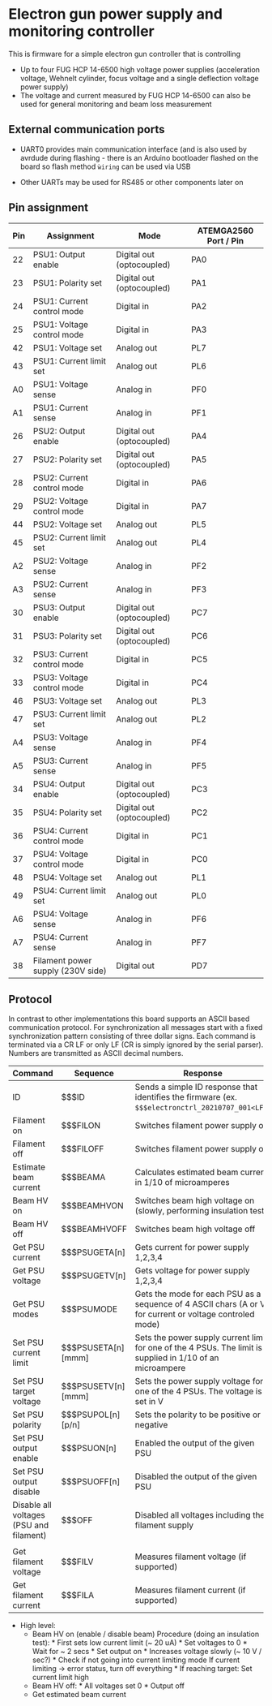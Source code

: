 # Electron gun power supply and monitoring controller

This is firmware for a simple electron gun controller that is controlling

* Up to four FUG HCP 14-6500 high voltage power supplies (acceleration
  voltage, Wehnelt cylinder, focus voltage and a single deflection voltage
  power supply)
* The voltage and current measured by FUG HCP 14-6500 can also be used for
  general monitoring and beam loss measurement

## External communication ports

* UART0 provides main communication interface (and is also used by avrdude
  during flashing - there is an Arduino bootloader flashed on the board so
  flash method ```ẁiring``` can be used via USB

* Other UARTs may be used for RS485 or other components later on

## Pin assignment

| Pin | Assignment                          | Mode                      | ATEMGA2560 Port / Pin |
| --- | ----------------------------------- | ------------------------- | --------------------- |
| 22  | PSU1: Output enable                 | Digital out (optocoupled) | PA0                   |
| 23  | PSU1: Polarity set                  | Digital out (optocoupled) | PA1                   |
| 24  | PSU1: Current control mode          | Digital in                | PA2                   |
| 25  | PSU1: Voltage control mode          | Digital in                | PA3                   |
| 42  | PSU1: Voltage set                   | Analog out                | PL7                   |
| 43  | PSU1: Current limit set             | Analog out                | PL6                   |
| A0  | PSU1: Voltage sense                 | Analog in                 | PF0                   |
| A1  | PSU1: Current sense                 | Analog in                 | PF1                   |
| 26  | PSU2: Output enable                 | Digital out (optocoupled) | PA4                   |
| 27  | PSU2: Polarity set                  | Digital out (optocoupled) | PA5                   |
| 28  | PSU2: Current control mode          | Digital in                | PA6                   |
| 29  | PSU2: Voltage control mode          | Digital in                | PA7                   |
| 44  | PSU2: Voltage set                   | Analog out                | PL5                   |
| 45  | PSU2: Current limit set             | Analog out                | PL4                   |
| A2  | PSU2: Voltage sense                 | Analog in                 | PF2                   |
| A3  | PSU2: Current sense                 | Analog in                 | PF3                   |
| 30  | PSU3: Output enable                 | Digital out (optocoupled) | PC7                   |
| 31  | PSU3: Polarity set                  | Digital out (optocoupled) | PC6                   |
| 32  | PSU3: Current control mode          | Digital in                | PC5                   |
| 33  | PSU3: Voltage control mode          | Digital in                | PC4                   |
| 46  | PSU3: Voltage set                   | Analog out                | PL3                   |
| 47  | PSU3: Current limit set             | Analog out                | PL2                   |
| A4  | PSU3: Voltage sense                 | Analog in                 | PF4                   |
| A5  | PSU3: Current sense                 | Analog in                 | PF5                   |
| 34  | PSU4: Output enable                 | Digital out (optocoupled) | PC3                   |
| 35  | PSU4: Polarity set                  | Digital out (optocoupled) | PC2                   |
| 36  | PSU4: Current control mode          | Digital in                | PC1                   |
| 37  | PSU4: Voltage control mode          | Digital in                | PC0                   |
| 48  | PSU4: Voltage set                   | Analog out                | PL1                   |
| 49  | PSU4: Current limit set             | Analog out                | PL0                   |
| A6  | PSU4: Voltage sense                 | Analog in                 | PF6                   |
| A7  | PSU4: Current sense                 | Analog in                 | PF7                   |
| 38  | Filament power supply (230V side)   | Digital out               | PD7                   |

## Protocol

In contrast to other implementations this board supports an ASCII based
communication protocol. For synchronization all messages start with a
fixed synchronization pattern consisting of three dollar signs. Each command
is terminated via a CR LF or only LF (CR is simply ignored by the serial
parser). Numbers are transmitted as ASCII decimal numbers.

| Command                                 | Sequence               | Response                                                                                                     |
| --------------------------------------- | ---------------------- | ------------------------------------------------------------------------------------------------------------ |
| ID                                      | $$$ID<LF>              | Sends a simple ID response that identifies the firmware (ex. ```$$$electronctrl_20210707_001<LF>```)         |
| Filament on                             | $$$FILON<LF>           | Switches filament power supply on                                                                            |
| Filament off                            | $$$FILOFF<LF>          | Switches filament power supply off                                                                           |
| Estimate beam current                   | $$$BEAMA<LF>           | Calculates estimated beam current in 1/10 of microamperes                                                    |
| Beam HV on                              | $$$BEAMHVON<LF>        | Switches beam high voltage on (slowly, performing insulation test)                                           |
| Beam HV off                             | $$$BEAMHVOFF<LF>       | Switches beam high voltage off                                                                               |
| Get PSU current                         | $$$PSUGETA[n]<LF>      | Gets current for power supply 1,2,3,4                                                                        |
| Get PSU voltage                         | $$$PSUGETV[n]<LF>      | Gets voltage for power supply 1,2,3,4                                                                        |
| Get PSU modes                           | $$$PSUMODE<LF>         | Gets the mode for each PSU as a sequence of 4 ASCII chars (A or V for current or voltage controled mode)     |
| Set PSU current limit                   | $$$PSUSETA[n][mmm]<LF> | Sets the power supply current limit for one of the 4 PSUs. The limit is supplied in 1/10 of an microampere   |
| Set PSU target voltage                  | $$$PSUSETV[n][mmm]<LF> | Sets the power supply voltage for one of the 4 PSUs. The voltage is set in V                                 |
| Set PSU polarity                        | $$$PSUPOL[n][p/n]<LF>  | Sets the polarity to be positive or negative                                                                 |
| Set PSU output enable                   | $$$PSUON[n]<LF>        | Enabled the output of the given PSU                                                                          |
| Set PSU output disable                  | $$$PSUOFF[n]<LF>       | Disabled the output of the given PSU                                                                         |
| Disable all voltages (PSU and filament) | $$$OFF<LF>             | Disabled all voltages including the filament supply                                                          |
|                                         |                        |                                                                                                              |
| Get filament voltage                    | $$$FILV<LF>            | Measures filament voltage (if supported)                                                                     |
| Get filament current                    | $$$FILA<LF>            | Measures filament current (if supported)                                                                     |

* High level:
    * Beam HV on (enable / disable beam)
        Procedure (doing an insulation test):
            * First sets low current limit (~ 20 uA)
            * Set voltages to 0
            * Wait for ~ 2 secs
            * Set output on
            * Increases voltage slowly (~ 10 V / sec?)
            * Check if not going into current limiting mode
                If current limiting -> error status, turn off everything
            * If reaching target: Set current limit high
    * Beam HV off:
            * All voltages set 0
            * Output off
    * Get estimated beam current
